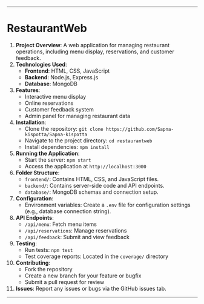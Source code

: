 
---

# RestaurantWeb

1. **Project Overview**: A web application for managing restaurant operations, including menu display, reservations, and customer feedback.
2. **Technologies Used**:
   - **Frontend**: HTML, CSS, JavaScript
   - **Backend**: Node.js, Express.js
   - **Database**: MongoDB
3. **Features**:
   - Interactive menu display
   - Online reservations
   - Customer feedback system
   - Admin panel for managing restaurant data
4. **Installation**:
   - Clone the repository: `git clone https://github.com/Sapna-kispotta/Sapna-kispotta`
   - Navigate to the project directory: `cd restaurantweb`
   - Install dependencies: `npm install`
5. **Running the Application**:
   - Start the server: `npm start`
   - Access the application at `http://localhost:3000`
6. **Folder Structure**:
   - `frontend/`: Contains HTML, CSS, and JavaScript files.
   - `backend/`: Contains server-side code and API endpoints.
   - `database/`: MongoDB schemas and connection setup.
7. **Configuration**:
   - Environment variables: Create a `.env` file for configuration settings (e.g., database connection string).
8. **API Endpoints**:
   - `/api/menu`: Fetch menu items
   - `/api/reservations`: Manage reservations
   - `/api/feedback`: Submit and view feedback
9. **Testing**:
   - Run tests: `npm test`
   - Test coverage reports: Located in the `coverage/` directory
10. **Contributing**:
    - Fork the repository
    - Create a new branch for your feature or bugfix
    - Submit a pull request for review
11. **Issues**: Report any issues or bugs via the GitHub issues tab.

---
